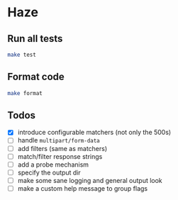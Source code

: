 # Haze

## Run all tests

```bash
make test
```

## Format code

```bash
make format
```

## Todos
- [x] introduce configurable matchers (not only the 500s)
- [ ] handle `multipart/form-data`
- [ ] add filters (same as matchers)
- [ ] match/filter response strings
- [ ] add a probe mechanism
- [ ] specify the output dir
- [ ] make some sane logging and general output look
- [ ] make a custom help message to group flags 

